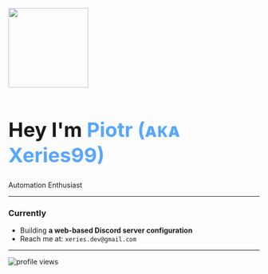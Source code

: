 <p aling="center">
  <img src="https://media.giphy.com/media/3ohs4BSacFKI7A717y/giphy.gif" width="160" alt="">
</p>
<h1 aling="center" style="font-size: 2.5rem; font-weight: bold;">Hey I'm <span style="color:#58a6ff;"?>Piotr (ᴀᴋᴀ Xeries99)</h1>
<p aling="center">
  Automation Enthusiast
</p>

------

### Currently

- Building **a web-based Discord server configuration**
- Reach me at: `xeries.dev@gmail.com`

------

<p aling="center">
<img src="https://komarev.com/ghpvc/?username=Xeries99&label=Profile%20Views&color=blue" alt="profile views"/>
</p>
